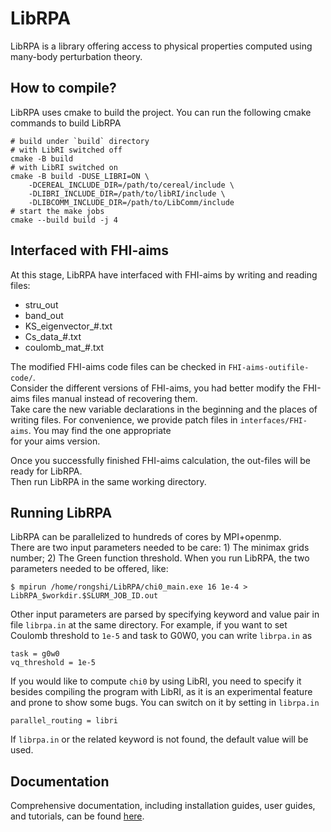# LibRPA

LibRPA is a library offering access to physical properties computed using many-body perturbation theory.

## How to compile?

LibRPA uses cmake to build the project.
You can run the following cmake commands to build LibRPA

```shell
# build under `build` directory
# with LibRI switched off
cmake -B build
# with LibRI switched on
cmake -B build -DUSE_LIBRI=ON \
    -DCEREAL_INCLUDE_DIR=/path/to/cereal/include \
    -DLIBRI_INCLUDE_DIR=/path/to/libRI/include \
    -DLIBCOMM_INCLUDE_DIR=/path/to/LibComm/include
# start the make jobs
cmake --build build -j 4
```

## Interfaced with FHI-aims

At this stage, LibRPA have interfaced with FHI-aims by writing and reading files:

- stru_out
- band_out
- KS_eigenvector_#.txt
- Cs_data_#.txt
- coulomb_mat_#.txt

The modified FHI-aims code files can be checked in `FHI-aims-outifile-code/`. \
Consider the different versions of FHI-aims, you had better modify the FHI-aims files manual instead of recovering them.\
Take care the new variable declarations in the beginning and the places of writing files.
For convenience, we provide patch files in `interfaces/FHI-aims`. You may find the one appropriate \
for your aims version.

Once you successfully finished FHI-aims calculation, the out-files will be ready for LibRPA. \
Then run LibRPA in the same working directory.

## Running LibRPA

LibRPA can be parallelized to hundreds of cores by MPI+openmp.\
There are two input parameters needed to be care: 1) The minimax grids number; 2) The Green function threshold.
When you run LibRPA, the two parameters needed to be offered, like:

```shell
$ mpirun /home/rongshi/LibRPA/chi0_main.exe 16 1e-4 > LibRPA_$workdir.$SLURM_JOB_ID.out
```

Other input parameters are parsed by specifying keyword and value pair in file `librpa.in` at the same directory.
For example, if you want to set Coulomb threshold to `1e-5` and task to G0W0, you can write `librpa.in` as

```
task = g0w0
vq_threshold = 1e-5
```

If you would like to compute `chi0` by using LibRI, you need to specify it besides compiling the program with LibRI,
as it is an experimental feature and prone to show some bugs.
You can switch on it by setting in `librpa.in`

```
parallel_routing = libri
```

If `librpa.in` or the related keyword is not found, the default value will be used.

<!-- ### Code design

![image](docs/assets/frarework.png)
![image](docs/assets/FHI-aims_interface.png)
![image](docs/assets/rpa-parallel-scheme.png) -->

## Documentation
Comprehensive documentation, including installation guides, user guides, and tutorials, can be found [here](https://srlive1201.github.io/LibRPA/).